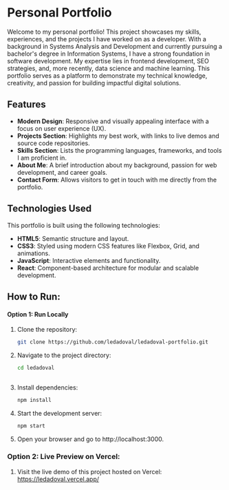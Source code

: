 # Personal Portfolio

Welcome to my personal portfolio! This project showcases my skills, experiences, and the projects I have worked on as a developer. With a background in Systems Analysis and Development and currently pursuing a bachelor's degree in Information Systems, I have a strong foundation in software development. My expertise lies in frontend development, SEO strategies, and, more recently, data science and machine learning. This portfolio serves as a platform to demonstrate my technical knowledge, creativity, and passion for building impactful digital solutions.

## Features

- **Modern Design**: Responsive and visually appealing interface with a focus on user experience (UX).
- **Projects Section**: Highlights my best work, with links to live demos and source code repositories.
- **Skills Section**: Lists the programming languages, frameworks, and tools I am proficient in.
- **About Me**: A brief introduction about my background, passion for web development, and career goals.
- **Contact Form**: Allows visitors to get in touch with me directly from the portfolio.

## Technologies Used

This portfolio is built using the following technologies:

- **HTML5**: Semantic structure and layout.
- **CSS3**: Styled using modern CSS features like Flexbox, Grid, and animations.
- **JavaScript**: Interactive elements and functionality.
- **React**: Component-based architecture for modular and scalable development.

## How to Run:

#### Option 1: Run Locally

1. Clone the repository:
   ```bash
   git clone https://github.com/ledadoval/ledadoval-portfolio.git

2. Navigate to the project directory:
    ```bash
    cd ledadoval
  
3. Install dependencies:
    ```bash
    npm install

4. Start the development server:
    ```bash
    npm start

5. Open your browser and go to http://localhost:3000.

### Option 2: Live Preview on Vercel:

1. Visit the live demo of this project hosted on Vercel: https://ledadoval.vercel.app/
